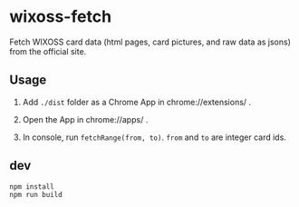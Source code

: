 # wixoss-fetch

Fetch WIXOSS card data (html pages, card pictures, and raw data as jsons) from the official site.

## Usage

1. Add `./dist` folder as a Chrome App in chrome://extensions/ .

2. Open the App in chrome://apps/ .

3. In console, run `fetchRange(from, to)`. `from` and `to` are integer card ids.

## dev

```
npm install
npm run build
```
